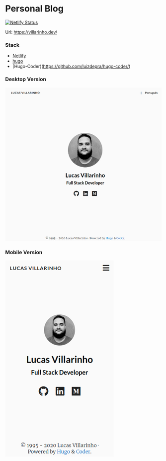 # Personal Blog

[![Netlify Status](https://api.netlify.com/api/v1/badges/173e9d33-ee79-471d-b201-75583fb12acc/deploy-status)](https://app.netlify.com/sites/villarinho/deploys)


Url: https://villarinho.dev/

### Stack
  - [Netlify](https://www.netlify.com/)
  - [hugo](https://gohugo.io/)
  - [Hugo-Coder)(https://github.com/luizdepra/hugo-coder/)

### Desktop Version

![alt text](images/blogdesktop.png)

### Mobile Version

![alt text](images/blogmobile.png)
